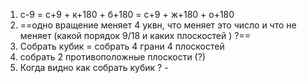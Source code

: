 1. с-9 = с+9 + к+180 + б+180 = с+9 + ж+180 + о+180
2. ==одно вращение меняет 4 уквн, что меняет это число и что не меняет (какой порядок 9/18 и каких плоскостей ) ?==
3. Собрать кубик = собрать 4 грани 4 плоскостей
4. собрать 2 противоположные плоскости (?)
5. Когда видно как собрать кубик ? - 